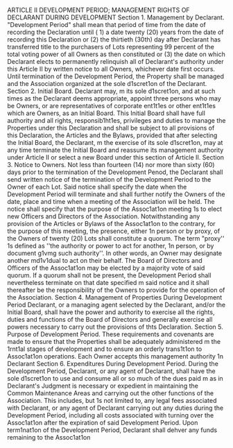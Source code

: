 ARTICLE II
DEVELOPMENT PERIOD; MANAGEMENT RIGHTS OF
DECLARANT DURING DEVELOPMENT
Section 1. Management by Declarant. "Development Period" shall mean that
period of time from the date of recording the Declaration until ( 1) a date twenty (20) years
from the date of recording this Declaration or (2) the thirtieth (30th) day after Declarant has
transferred title to the purchasers of Lots representing 99 percent of the total voting power of
all Owners as then constituted or (3) the date on which Declarant elects to permanently
relinquish all of Declarant's authority under this Article II by written notice to all Owners,
whichever date first occurs. Until termination of the Development Period, the Property shall
be managed and the Association organized at the sole d1scret1on of the Declarant.
Section 2. Initial Board. Declarant may, m its sole d1scret1on, and at such times
as the Declarant deems appropriate, appoint three persons who may be Owners, or are
representatives of corporate ent1t1es or other ent1t1es which are Owners, as an Initial Board.
This Initial Board shall have full authority and all rights, responsib1ht1es, privileges and duties
to manage the Properties under this Declaration and shall be subject to all provisions of this
Declaration, the Articles and the Bylaws, provided that after selecting the Initial Board, the
Declarant, m the exercise of its sole d1scret1on, may at any time terminate the Initial Board
and reassume its management authority under Article II or select a new Board under this
section of Article II.
Section 3. Notice to Owners. Not less than fourteen (14) nor more than sixty
(60) days prior to the termination of the Development Penod, the Declarant shall send written
notice of the termination of the Development Period to the Owner of each Lot. Said notice
shall specify the date when the Development Period will terminate and shall further notify the
Owners of the date, place and time when a meeting of the Association will be held. The
notice shall specify that the purpose of the Assoc1at1on meeting 1s to elect new Officers and
Directors of the Association. Notwithstanding any provision of the Articles or Bylaws of the
Assoc1at1on to the contrary, for the purpose of this meeting, the presence, either 1n person or
by proxy, of the Owners of twenty (20) Lots shall constitute a quorum. The term "proxy'' 1s
defined as ''the authority or power to act for another, 1n person, or by document g1vmg such
authority''. In other words, an Owner may designate another md1v1dual to act on their behalf.
The Board of Directors and Officers of the Assoc1at1on may be elected by a majority vote of
said quorum. If a quorum shall not be present, the Development Period shall nevertheless
terminate on that date specified m said notice and it shall thereafter be the responsibility of
the Owners to provide for the operation of the Association.
Section 4. Management of Properties During Development Period
Declarant, or a managing agent selected by the Declarant, and/or the Initial Board, shall
have the power and authority to exercise all the rights, duties and functions of the Board of
Directors and generally exercise all powers necessary to carry out the provisions of thts
Declaration.
Section 5. Purpose of Development Period. These requirements and
covenants are made to ensure that the Properties shall be adequately administered m the
1rnt1al stages of development and to ensure an orderly trans1t1on to Assoc1at1on operations.
Each Owner accepts this management authority 1n Declarant
Section 6. Expenditures During Development Period. During the
Development Period, Declarant, or any agent of Declarant, shall have the sole d1scret1on to
use and consume all or so much of the dues paid m as in Declarant's Judgment is necessary
or expedient in maintaining the Common Maintenance Areas and carrying out the other
functions of the Association. This includes, but 1s not limited to, any legal fees associated
with Declarant, or any agent of Declarant carrying out any duties during the Development
Period, including all costs associated with turning over the Assoc1at1on after the expiration of
said Development Period. Upon term1nat1on of the Development Period, Declarant shall
dehver any funds remaining to the Assoc1at1on